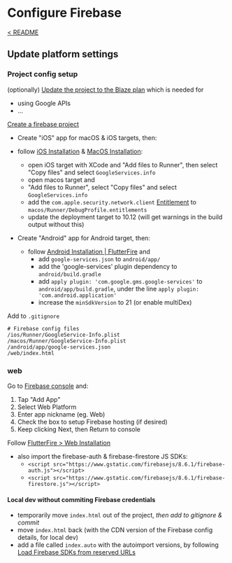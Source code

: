 # Configure Firebase

[< README](../README.md)

## Update platform settings

### Project config setup 

(optionally) [Update the project to the Blaze plan](./update-to-blaze.md) which is needed for
- using Google APIs
- ...

[Create a firebase project](https://console.firebase.google.com/)

- Create "iOS" app for macOS & iOS targets, then:
 - follow [iOS Installation](https://firebase.flutter.dev/docs/installation/ios) & [MacOS Installation](https://firebase.flutter.dev/docs/installation/macos):
   - open iOS target with XCode and "Add files to Runner", then select "Copy files" and select `GoogleServices.info`
   - open macos target and 
    - "Add files to Runner", select "Copy files" and select `GoogleServices.info`
    - add the `com.apple.security.network.client` [Entitlement](https://flutter.dev/desktop#setting-up-entitlements) to `macos/Runner/DebugProfile.entitlements`
    - update the deployment target to 10.12 (will get warnings in the build output without this)

- Create "Android" app for Android target, then:
  - follow [Android Installation | FlutterFire](https://firebase.flutter.dev/docs/installation/android) and 
    - add `google-services.json` to `android/app/`
    - add the 'google-services' plugin dependency to `android/build.gradle`
    - add `apply plugin: 'com.google.gms.google-services'` to `android/app/build.gradle`, under the line `apply plugin: 'com.android.application'`
    - increase the `minSdkVersion` to 21 (or enable multiDex)

Add to `.gitignore`
```.gitignore
# Firebase config files
/ios/Runner/GoogleService-Info.plist
/macos/Runner/GoogleService-Info.plist
/android/app/google-services.json
/web/index.html
```

### web 

Go to [Firebase console](https://console.firebase.google.com/) and:
1. Tap "Add App"
2. Select Web Platform 
3. Enter app nickname (eg. Web)
4. Check the box to setup Firebase hosting (if desired)
5. Keep clicking Next, then Return to console

Follow [FlutterFire > Web Installation](https://firebase.flutter.dev/docs/installation/web)
- also import the firebase-auth & firebase-firestore JS SDKs: 
  - `<script src="https://www.gstatic.com/firebasejs/8.6.1/firebase-auth.js"></script>`
  - `<script src="https://www.gstatic.com/firebasejs/8.6.1/firebase-firestore.js"></script>`

#### Local dev without commiting Firebase credentials

- temporarily move `index.html` out of the project, *then add to gitignore & commit*
- move `index.html` back (with the CDN version of the Firebase config details, for local dev)
- add a file called `index.auto` with the autoimport versions, by following [Load Firebase SDKs from reserved URLs](https://firebase.google.com/docs/hosting/reserved-urls)

